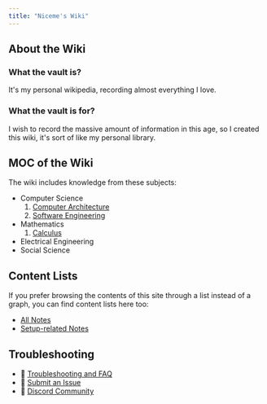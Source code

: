 ```yaml
---
title: "Niceme's Wiki"
---
```


## About the Wiki

### What the vault is?
It's my personal wikipedia, recording almost everything I love.

### What the vault is for?
I wish to record the massive amount of information in this age, so I created this wiki, it's sort of like my personal library.


## MOC of the Wiki
The wiki includes knowledge from these subjects:
- Computer Science
	1. [Computer Architecture](wikipages/Computer%20Architecture.md)
	2. [Software Engineering](wikipages/Software%20Engineering.md)
- Mathematics
	1. [Calculus](wikipages/Calculus.md)
- Electrical Engineering
- Social Science

## Content Lists
If you prefer browsing the contents of this site through a list instead of a graph, you can find content lists here too:

- [All Notes](/notes)
- [Setup-related Notes](/tags/setup)

## Troubleshooting
- 🚧 [Troubleshooting and FAQ](notes/troubleshooting.md)
- 🐛 [Submit an Issue](https://github.com/jackyzha0/quartz/issues)
- 👀 [Discord Community](https://discord.gg/cRFFHYye7t)
